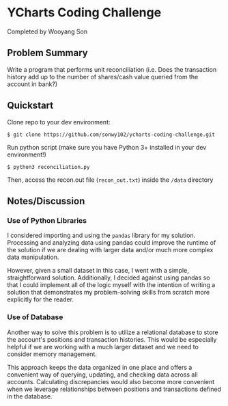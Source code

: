 # YCharts Coding Challenge

Completed by Wooyang Son

## Problem Summary

Write a program that performs unit reconciliation (i.e. Does the transaction
history add up to the number of shares/cash value queried from the account
in bank?)

## Quickstart

Clone repo to your dev environment:

`$ git clone https://github.com/sonwy102/ycharts-coding-challenge.git`

Run python script (make sure you have Python 3+ installed in your dev environment!)

`$ python3 reconciliation.py`

Then, access the recon.out file (`recon_out.txt`) inside the `/data` directory

## Notes/Discussion
### Use of Python Libraries
I considered importing and using the `pandas` library for my solution. Processing
and analyzing data using pandas could improve the runtime of the solution if we are dealing with larger data
and/or much more complex data manipulation.

However, given a small dataset in this case, I went with a simple, straightforward
solution. Additionally, I decided against using pandas so that I could implement
all of the logic myself with the intention of writing a solution that demonstrates
my problem-solving skills from scratch more explicitly for the reader.

### Use of Database
Another way to solve this problem is to utilize a relational
database to store the account's positions and transaction histories. This
would be especially helpful if we are working with a much larger dataset and
we need to consider memory management.

This approach keeps the data organized in one place and offers a
convenient way of querying, updating, and checking data across all accounts. 
Calculating discrepancies would also become more convenient when we leverage 
relationships between positions and transactions defined in the database. 



